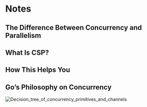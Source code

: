 # Notes

## The Difference Between Concurrency and Parallelism

## What Is CSP?

## How This Helps You

## Go’s Philosophy on Concurrency

![Decision_tree_of_concurrency_primitives_and_channels](https://docs.google.com/drawings/d/e/2PACX-1vQvlFK3ViKVFBjrSD6BIT4A1cGxwdDJh_aO0sUeiDFgr0O-8EyEaVAdl3xqDVjoyEwRhfzxIHR4Q3KR/pub?w=825&h=557)